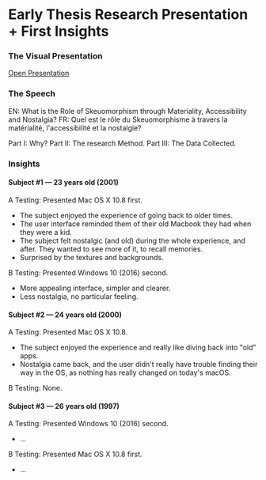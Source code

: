 # Early Thesis Research Presentation + First Insights

### The Visual Presentation
[Open Presentation](https://www.figma.com/proto/PY55TrJC5j59QxjrhztQWu/Thesis-Research-Initial-Presentation?page-id=0%3A1&node-id=1-10&viewport=569%2C165%2C0.12&t=Q7BhahH9IgISePlw-1&scaling=contain)

### The Speech
EN: What is the Role of Skeuomorphism through Materiality, Accessibility and Nostalgia?
FR: Quel est le rôle du Skeuomorphisme à travers la matérialité, l'accessibilité et la nostalgie?

Part I: Why?
Part II: The research Method.
Part III: The Data Collected.

### Insights
#### Subject #1 — 23 years old (2001)
A Testing: Presented Mac OS X 10.8 first.
- The subject enjoyed the experience of going back to older times.
- The user interface reminded them of their old Macbook they had when they were a kid.
- The subject felt nostalgic (and old) during the whole experience, and after. They wanted to see more of it, to recall memories.
- Surprised by the textures and backgrounds.

B Testing: Presented Windows 10 (2016) second.
- More appealing interface, simpler and clearer.
- Less nostalgia, no particular feeling.

#### Subject #2 — 24 years old (2000)
A Testing: Presented Mac OS X 10.8.
- The subject enjoyed the experience and really like diving back into "old" apps.
- Nostalgia came back, and the user didn't really have trouble finding their way in the OS, as nothing has really changed on today's macOS.

B Testing: None.

#### Subject #3 — 26 years old (1997)
A Testing: Presented Windows 10 (2016) second.
- ...

B Testing: Presented Mac OS X 10.8 first.
- ...
